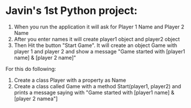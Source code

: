 # Javin's 1st Python project: 

1. When you run the application it will ask for Player 1 Name and Player 2 Name 
2. After you enter names it will create player1 object and player2 object 
3. Then Hit the button "Start Game". It will create an object Game with player 1 and player 2 and show a message "Game started with [player1 name] & [player 2 name]"

For this do following:
1. Create a class Player with a property as Name
2. Create a class called Game with a method Start(player1, player2) and prints a message saying with "Game started with [player1 name] & [player 2 namea"]

